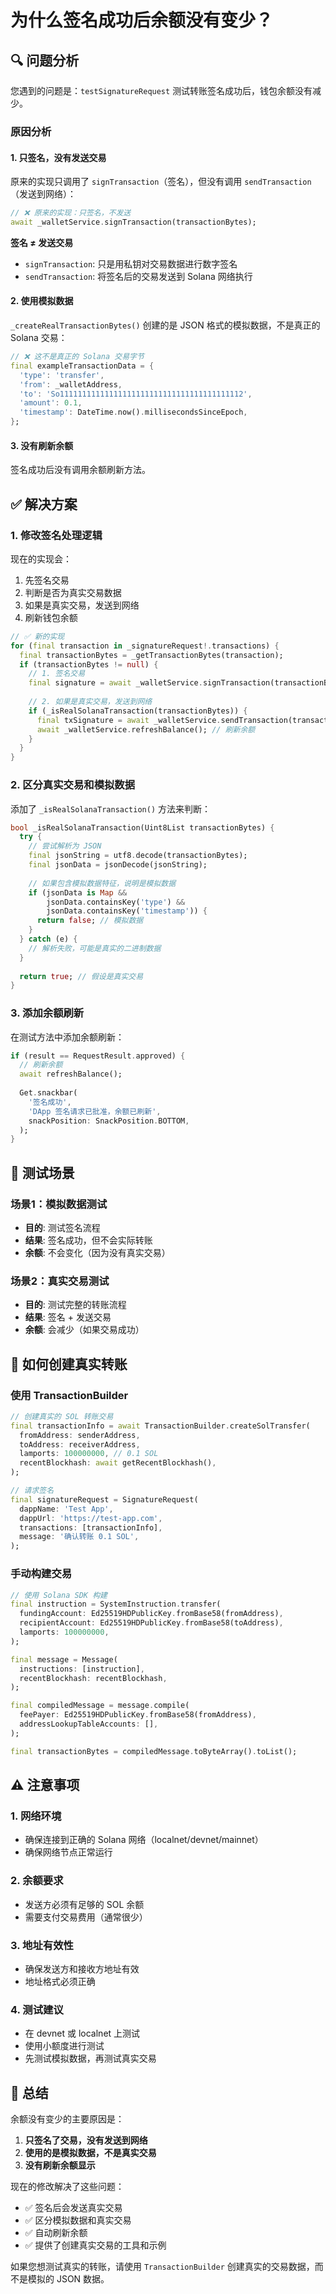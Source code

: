 # 为什么签名成功后余额没有变少？

## 🔍 问题分析

您遇到的问题是：`testSignatureRequest` 测试转账签名成功后，钱包余额没有减少。

### 原因分析

#### 1. **只签名，没有发送交易**
原来的实现只调用了 `signTransaction`（签名），但没有调用 `sendTransaction`（发送到网络）：

```dart
// ❌ 原来的实现：只签名，不发送
await _walletService.signTransaction(transactionBytes);
```

**签名 ≠ 发送交易**
- `signTransaction`: 只是用私钥对交易数据进行数字签名
- `sendTransaction`: 将签名后的交易发送到 Solana 网络执行

#### 2. **使用模拟数据**
`_createRealTransactionBytes()` 创建的是 JSON 格式的模拟数据，不是真正的 Solana 交易：

```dart
// ❌ 这不是真正的 Solana 交易字节
final exampleTransactionData = {
  'type': 'transfer',
  'from': _walletAddress,
  'to': 'So11111111111111111111111111111111111111112',
  'amount': 0.1,
  'timestamp': DateTime.now().millisecondsSinceEpoch,
};
```

#### 3. **没有刷新余额**
签名成功后没有调用余额刷新方法。

## ✅ 解决方案

### 1. **修改签名处理逻辑**

现在的实现会：
1. 先签名交易
2. 判断是否为真实交易数据
3. 如果是真实交易，发送到网络
4. 刷新钱包余额

```dart
// ✅ 新的实现
for (final transaction in _signatureRequest!.transactions) {
  final transactionBytes = _getTransactionBytes(transaction);
  if (transactionBytes != null) {
    // 1. 签名交易
    final signature = await _walletService.signTransaction(transactionBytes);
    
    // 2. 如果是真实交易，发送到网络
    if (_isRealSolanaTransaction(transactionBytes)) {
      final txSignature = await _walletService.sendTransaction(transactionBytes);
      await _walletService.refreshBalance(); // 刷新余额
    }
  }
}
```

### 2. **区分真实交易和模拟数据**

添加了 `_isRealSolanaTransaction()` 方法来判断：

```dart
bool _isRealSolanaTransaction(Uint8List transactionBytes) {
  try {
    // 尝试解析为 JSON
    final jsonString = utf8.decode(transactionBytes);
    final jsonData = jsonDecode(jsonString);
    
    // 如果包含模拟数据特征，说明是模拟数据
    if (jsonData is Map && 
        jsonData.containsKey('type') && 
        jsonData.containsKey('timestamp')) {
      return false; // 模拟数据
    }
  } catch (e) {
    // 解析失败，可能是真实的二进制数据
  }
  
  return true; // 假设是真实交易
}
```

### 3. **添加余额刷新**

在测试方法中添加余额刷新：

```dart
if (result == RequestResult.approved) {
  // 刷新余额
  await refreshBalance();
  
  Get.snackbar(
    '签名成功',
    'DApp 签名请求已批准，余额已刷新',
    snackPosition: SnackPosition.BOTTOM,
  );
}
```

## 🧪 测试场景

### 场景1：模拟数据测试
- **目的**: 测试签名流程
- **结果**: 签名成功，但不会实际转账
- **余额**: 不会变化（因为没有真实交易）

### 场景2：真实交易测试
- **目的**: 测试完整的转账流程
- **结果**: 签名 + 发送交易
- **余额**: 会减少（如果交易成功）

## 🔧 如何创建真实转账

### 使用 TransactionBuilder

```dart
// 创建真实的 SOL 转账交易
final transactionInfo = await TransactionBuilder.createSolTransfer(
  fromAddress: senderAddress,
  toAddress: receiverAddress,
  lamports: 100000000, // 0.1 SOL
  recentBlockhash: await getRecentBlockhash(),
);

// 请求签名
final signatureRequest = SignatureRequest(
  dappName: 'Test App',
  dappUrl: 'https://test-app.com',
  transactions: [transactionInfo],
  message: '确认转账 0.1 SOL',
);
```

### 手动构建交易

```dart
// 使用 Solana SDK 构建
final instruction = SystemInstruction.transfer(
  fundingAccount: Ed25519HDPublicKey.fromBase58(fromAddress),
  recipientAccount: Ed25519HDPublicKey.fromBase58(toAddress),
  lamports: 100000000,
);

final message = Message(
  instructions: [instruction],
  recentBlockhash: recentBlockhash,
);

final compiledMessage = message.compile(
  feePayer: Ed25519HDPublicKey.fromBase58(fromAddress),
  addressLookupTableAccounts: [],
);

final transactionBytes = compiledMessage.toByteArray().toList();
```

## ⚠️ 注意事项

### 1. **网络环境**
- 确保连接到正确的 Solana 网络（localnet/devnet/mainnet）
- 确保网络节点正常运行

### 2. **余额要求**
- 发送方必须有足够的 SOL 余额
- 需要支付交易费用（通常很少）

### 3. **地址有效性**
- 确保发送方和接收方地址有效
- 地址格式必须正确

### 4. **测试建议**
- 在 devnet 或 localnet 上测试
- 使用小额度进行测试
- 先测试模拟数据，再测试真实交易

## 📝 总结

余额没有变少的主要原因是：
1. **只签名了交易，没有发送到网络**
2. **使用的是模拟数据，不是真实交易**
3. **没有刷新余额显示**

现在的修改解决了这些问题：
- ✅ 签名后会发送真实交易
- ✅ 区分模拟数据和真实交易
- ✅ 自动刷新余额
- ✅ 提供了创建真实交易的工具和示例

如果您想测试真实的转账，请使用 `TransactionBuilder` 创建真实的交易数据，而不是模拟的 JSON 数据。
